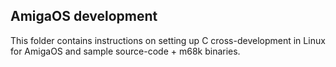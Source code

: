 ## AmigaOS development

This folder contains instructions on setting up C cross-development in Linux for AmigaOS and sample source-code + m68k binaries.
